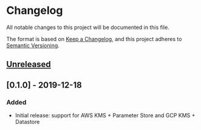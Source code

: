 # Changelog

All notable changes to this project will be documented in this file.

The format is based on [Keep a Changelog](https://keepachangelog.com/en/1.0.0/),
and this project adheres to [Semantic Versioning](https://semver.org/spec/v2.0.0.html).

## [Unreleased]

## [0.1.0] - 2019-12-18

### Added

- Initial release: support for AWS KMS + Parameter Store and GCP KMS + Datastore

[unreleased]: https://github.com/tra-sg/discreetly/compare/v0.1.0...HEAD
[0.0.1]: https://github.com/tra-sg/discreetly/releases/tag/v0.1.0
